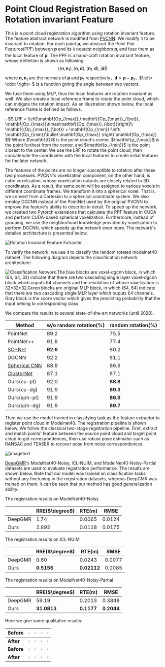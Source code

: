 # Point Cloud Registration Based on Rotation invariant Feature

This is a point cloud registration algorithm using rotation invariant feature. The feature abstract network is modified from [PVCNN](https://github.com/mit-han-lab/pvcnn). We modify it to be invariant to rotation. For each point $\mathbf{p}$,  we abstract the Point Pair Features(PPF) between $\mathbf{p}$ and its k nearest neighbors  $\mathbf{p}_i$ and fuse them as the local feature of $\mathbf{p}$. The PPF is a hand-craft rotation invariant feature, whose definition is shown as following:
$$
\left(\left<\mathbf{n},\mathbf{n}_{1}\right>,\left<\mathbf{n},\mathbf{d}\right>,\left<\mathbf{n}_{1},\mathbf{d}\right>,|\mathbf{d}|\right)
$$
where $\mathbf{n}, \mathbf{n}_{1}$ are the normals of $\mathbf{p}$ and $\mathbf{p}_1$ respectively，$\mathbf{d}=\mathbf{p}-\mathbf{p}_1$，$\left< \cdot \right> $ is a function giving the angle between two vectors.

We fuse them using MLP, thus the local features are rotation invariant as well. We also create a local reference frame to rotate the point cloud, which can mitigate the rotation impact. As an illustration shown below, the local reference frame is defined as follows. 

<img src="https://github.com/Gilgamesh666666/Point-cloud-registration-based-on-rotation-invariant-feature/tree/main/assets/LRF.png" style="zoom: 33%;" />
$$
LRF = \left[\mathbf{Op_{\max}},\mathbf{{Op_{\max}}_{\bot}}, \mathbf{Op_{\max}}\times\mathbf{{Op_{\max}}_{\bot}}\right]\\
\mathbf{{Op_{\max}}_{\bot}} = \mathbf{Op_{\min}}-\left( \mathbf{Op_{\min}}\bullet \mathbf{Op_{\max}} \right) \mathbf{Op_{\max}}
$$
Where $\mathbf{O}$ is the point cloud's center, $\mathbf{p_{\max}}$ is the point furthest from the center, and $\mathbf{p_{\min}}$ is the point closest to the center. We use the LRF to rotate the point cloud, then concatenate the coordinates with the local features to create initial features for the later network.

The features of the points are no longer susceptible to rotation after these two processes. PVCNN's voxelization component, on the other hand, is cube voxelization, whose voxelization outputs are closely related to 3D coordinates. As a result, the same point will be assigned to various voxels in different coordinate frames. We transform it into a spherical voxel. That is, we convert from a Cartesian to a spherical coordinate system. We also employ DGCNN instead of the PointNet used by the original PVCNN to improve the feature's ability to describe in detail. To speed up the network, we created two Pytorch extensions that calculate the PPF feature in CUDA and perform CUDA-based spherical voxelization. Furthermore, instead of grouping, we use the neighborhood knowledge provided by voxelization to perform DGCNN, which speeds up the network even more. The network's detailed architecture is presented below.

![Rotation Invariant Feature Extracter](https://github.com/Gilgamesh666666/Point-cloud-registration-based-on-rotation-invariant-feature/tree/main/assets/旋转不变特征提取器网络结构图.jpg)



To verify the network, we use it to classify the random rotated modelnet40 dataset. The following diagram depicts the classification network architecture:

![Classification Network.The blue blocks are voxel-dgcnn block, in which $(64, 64, 32)$ indicate that there are two cascading single layer voxel-dgcnn block which ouputs $64$ channels and the resolution of whose voxelization is $32*32*32$.Green blocks are original MLP block, in which $(64, 64)$ indicate that there are two cascading single MLP layer which ouputs $64$ channels. Gray block is the score vector which gives the predicting probability that the input belong to corresponding class](https://github.com/Gilgamesh666666/Point-cloud-registration-based-on-rotation-invariant-feature/tree/main/assets/pvcnn_classify.jpg)

We compare the results to several state-of-the-art networks (until 2020).

| Method                                                       | w/o random rotation(%) | random rotation(%) |
| ------------------------------------------------------------ | ---------------------- | ------------------ |
| PointNet                                                     | 89.2                   | 75.5               |
| PointNet++                                                   | 91.8                   | 77.4               |
| [SO-Net](https://openaccess.thecvf.com/content_cvpr_2018/papers/Li_SO-Net_Self-Organizing_Network_CVPR_2018_paper.pdf) | **92.6**               | 80.2               |
| DGCNN                                                        | 92.2                   | 81.1               |
| [Spherical CNN](https://openreview.net/pdf?id=Hkbd5xZRb)     | 88.9                   | 86.9               |
| [ClusterNet](https://openaccess.thecvf.com/content_CVPR_2019/papers/Chen_ClusterNet_Deep_Hierarchical_Cluster_Network_With_Rigorously_Rotation-Invariant_Representation_for_CVPR_2019_paper.pdf) | 87.1                   | 87.1               |
| Ours(cu-pt)                                                  | 92.0                   | **88.8**           |
| Ours(cu-dg)                                                  | 91.9                   | **89.3**           |
| Ours(sph-pt)                                                 | 91.9                   | **86.9**           |
| Ours(sph-dg)                                                 | 91.9                   | **89.7**           |

Then we use the model trained in classifying task as the feature extractor to register point cloud in Modelnet40. The registration pipeline is shown below. We follow the classical two-stage registration pipeline. First, extract and match points' feature between the source point cloud and target point cloud to get correspondences, then use robust pose estimator such as RANSAC and TEASER to recover pose from noisy correspondences.

![imagetext](https://github.com/Gilgamesh666666/Point-cloud-registration-based-on-rotation-invariant-feature/tree/main/assets/pvcnn_registration.jpg)

[DeepGMR](https://www.ecva.net/papers/eccv_2020/papers_ECCV/papers/123500715.pdf)'s ModelNet40-Noisy, ICL-NUIM, and ModelNet40-Noisy-Partial datasets are used to evaluate registration performance. The results are shown below. Note that our model was trained on classification tasks without any finetuning in the registration datasets, whereas DeepGMR was trained on them. It can be seen that our method has good generalization ability.

The registration results on ModelNet40-Noisy

|         | RRE($\degree$) | RTE(m) | RMSE   |
| ------- | -------------- | ------ | ------ |
| DeepGMR | 1.74           | 0.0065 | 0.0124 |
| Ours    | 2.892          | 0.0118 | 0.0175 |

The registration results on ICL-NUIM

|         | RRE($\degree$) | RTE(m)      | RMSE   |
| ------- | -------------- | ----------- | ------ |
| DeepGMR | 0.60           | 0.0243      | 0.0077 |
| Ours    | **0.5156**     | **0.02112** | 0.0085 |

The registration results on ModelNet40-Noisy-Partial

|         | RRE($\degree$) | RTE(m)     | RMSE       |
| ------- | -------------- | ---------- | ---------- |
| DeepGMR | 59.19          | 0.2013     | 0.3848     |
| Ours    | **31.0813**    | **0.1177** | **0.2044** |

Here we give some qualitative results:

| Before     | <img src="https://github.com/Gilgamesh666666/Point-cloud-registration-based-on-rotation-invariant-feature/tree/main/assets/desk_nb.png" style="zoom:25%;" /> | <img src="https://github.com/Gilgamesh666666/Point-cloud-registration-based-on-rotation-invariant-feature/tree/main/assets/cap_nb.png" style="zoom:25%;" /> | <img src="https://github.com/Gilgamesh666666/Point-cloud-registration-based-on-rotation-invariant-feature/tree/main/assets/basin_nb.png" style="zoom:25%;" /> | <img src="https://github.com/Gilgamesh666666/Point-cloud-registration-based-on-rotation-invariant-feature/tree/main/assets/partial_chair_nb.png" style="zoom:25%;" /> |
| ---------- | ------------------------------------------------------------ | ------------------------------------------------------------ | ------------------------------------------------------------ | ------------------------------------------------------------ |
| **After**  | <img src="https://github.com/Gilgamesh666666/Point-cloud-registration-based-on-rotation-invariant-feature/tree/main/assets/desk_na.png" style="zoom:25%;" /> | <img src="https://github.com/Gilgamesh666666/Point-cloud-registration-based-on-rotation-invariant-feature/tree/main/assets/cap_na.png" style="zoom:25%;" /> | <img src="https://github.com/Gilgamesh666666/Point-cloud-registration-based-on-rotation-invariant-feature/tree/main/assets/basin_na.png" style="zoom:25%;" /> | <img src="https://github.com/Gilgamesh666666/Point-cloud-registration-based-on-rotation-invariant-feature/tree/main/assets/partial_chair_na.png" style="zoom:25%;" /> |
| **Before** | <img src="https://github.com/Gilgamesh666666/Point-cloud-registration-based-on-rotation-invariant-feature/tree/main/assets/partial_plane_nb.png" style="zoom:25%;" /> | <img src="https://github.com/Gilgamesh666666/Point-cloud-registration-based-on-rotation-invariant-feature/tree/main/assets/basin_ib.png" style="zoom:25%;" /> | <img src="https://github.com/Gilgamesh666666/Point-cloud-registration-based-on-rotation-invariant-feature/tree/main/assets/desk_ib.png" style="zoom:25%;" /> | <img src="https://github.com/Gilgamesh666666/Point-cloud-registration-based-on-rotation-invariant-feature/tree/main/assets/plane_ib.png" style="zoom:25%;" /> |
| **After**  | <img src="https://github.com/Gilgamesh666666/Point-cloud-registration-based-on-rotation-invariant-feature/tree/main/assets/partial_plane_ia.png" style="zoom:25%;" /> | <img src="https://github.com/Gilgamesh666666/Point-cloud-registration-based-on-rotation-invariant-feature/tree/main/assets/basin_ia.png" style="zoom:25%;" /> | <img src="https://github.com/Gilgamesh666666/Point-cloud-registration-based-on-rotation-invariant-feature/tree/main/assets/desk_ia.png" style="zoom:25%;" /> | <img src="https://github.com/Gilgamesh666666/Point-cloud-registration-based-on-rotation-invariant-feature/tree/main/assets/plane_ig.png" style="zoom:25%;" /> |
